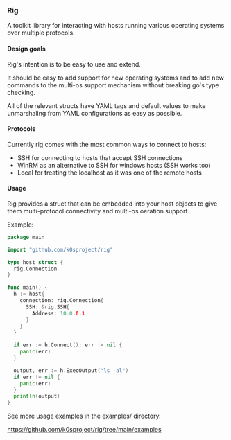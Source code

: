 ### Rig

A toolkit library for interacting with hosts running various operating systems over multiple protocols.

#### Design goals

Rig's intention is to be easy to use and extend.

It should be easy to add support for new operating systems and to add new commands to the multi-os support mechanism without breaking go's type checking.

All of the relevant structs have YAML tags and default values to make unmarshaling from YAML configurations as easy as possible.

#### Protocols

Currently rig comes with the most common ways to connect to hosts:
- SSH for connecting to hosts that accept SSH connections
- WinRM as an alternative to SSH for windows hosts (SSH works too)
- Local for treating the localhost as it was one of the remote hosts

#### Usage

Rig provides a struct that can be embedded into your host objects to give them multi-protocol connectivity and multi-os oeration support.

Example:

```go
package main

import "github.com/k0sproject/rig"

type host struct {
  rig.Connection
}

func main() {
  h := host{
    connection: rig.Connection{
      SSH: &rig.SSH{
        Address: 10.0.0.1
      }
    }
  }

  if err := h.Connect(); err != nil {
    panic(err)
  }

  output, err := h.ExecOutput("ls -al")
  if err != nil {
    panic(err)
  }
  println(output)
}
```

See more usage examples in the [examples/](examples/) directory.

https://github.com/k0sproject/rig/tree/main/examples
